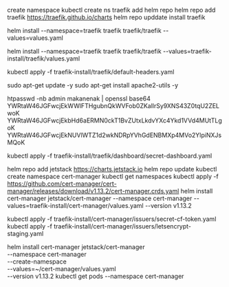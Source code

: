 create namespace
    kubectl create ns traefik
add helm repo
helm repo add traefik https://traefik.github.io/charts
    helm repo upddate
install traefik
 
helm install --namespace=traefik traefik traefik/traefik --values=values.yaml

helm install --namespace=traefik traefik traefik/traefik --values=traefik-install/traefik/values.yaml

kubectl apply -f traefik-install/traefik/default-headers.yaml

sudo apt-get update -y
sudo apt-get install apache2-utils -y







 
htpasswd -nb admin makanenak | openssl base64
YWRtaW46JGFwcjEkWWlFTHgubnQkWVFob0ZKallrSy9XNS43Z0tqU2ZELwoK
YWRtaW46JGFwcjEkbHd6aERMN0ckT1BvZUtxLkdvYXc4Ykd1VVd4MUtTLgoK
YWRtaW46JGFwcjEkNUVlWTZ1d2wkNDRpYVhGdENBMXp4MVo2YlpiNXJsMQoK


 kubectl apply -f traefik-install/traefik/dashboard/secret-dashboard.yaml

helm repo add jetstack https://charts.jetstack.io
helm repo update
kubectl create namespace cert-manager
kubectl get namespaces
kubectl apply -f https://github.com/cert-manager/cert-manager/releases/download/v1.13.2/cert-manager.crds.yaml
helm install cert-manager jetstack/cert-manager --namespace cert-manager --values=traefik-install/cert-manager/values.yaml --version v1.13.2


kubectl apply -f traefik-install/cert-manager/issuers/secret-cf-token.yaml
kubectl apply -f traefik-install/cert-manager/issuers/letsencrypt-staging.yaml







helm install cert-manager jetstack/cert-manager \
--namespace cert-manager \
--create-namespace \
--values=~/cert-manager/values.yaml \
--version v1.13.2
kubectl get pods --namespace cert-manager
